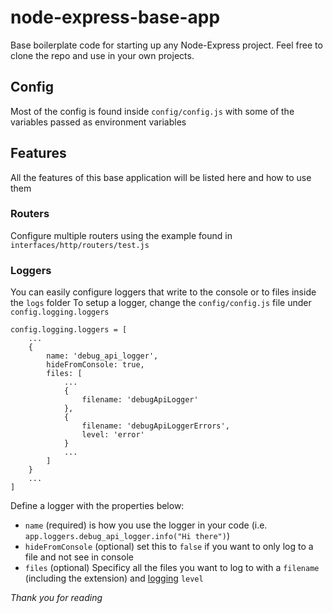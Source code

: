# node-express-base-app
Base boilerplate code for starting up any Node-Express project. Feel free to clone the repo and use in your own projects.
## Config
Most of the config is found inside `config/config.js` with some of the variables passed as environment variables
## Features
All the features of this base application will be listed here and how to use them
### Routers
Configure multiple routers using the example found in `interfaces/http/routers/test.js`
### Loggers
You can easily configure loggers that write to the console or to files inside the `logs` folder
To setup a logger, change the `config/config.js` file under `config.logging.loggers`
```
config.logging.loggers = [
    ...
    {
        name: 'debug_api_logger',
        hideFromConsole: true,
        files: [
            ...
            {
                filename: 'debugApiLogger'
            },
            {
                filename: 'debugApiLoggerErrors',
                level: 'error'
            }
            ...
        ]
    }
    ...
]
```
Define a logger with the properties below:
 - `name` (required) is how you use the logger in your code (i.e. `app.loggers.debug_api_logger.info("Hi there")`)
 - `hideFromConsole` (optional) set this to `false` if you want to only log to a file and not see in console
 - `files` (optional) Specificy all the files you want to log to with a `filename` (including the extension) and [logging](https://github.com/winstonjs/winston#logging-levels) `level`


*Thank you for reading*
